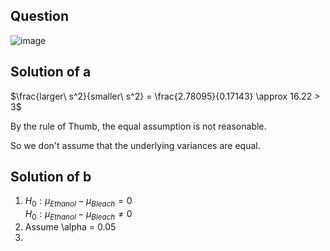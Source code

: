 ## Question

![image](https://github.com/user-attachments/assets/d15e5af2-932a-47e3-be1f-6aec1bce8085)

## Solution of a

$\frac{larger\ s^2}{smaller\ s^2} = \frac{2.78095}{0.17143} \approx 16.22 > 3$

By the rule of Thumb, the equal assumption is not reasonable.

So we don't assume that the underlying variances are equal.

## Solution of b

1. $H_0 : \mu_{Ethanol} - \mu_{Bleach} = 0$  
$H_0 : \mu_{Ethanol} - \mu_{Bleach} \neq 0$
2. Assume \alpha = 0.05
3. 
